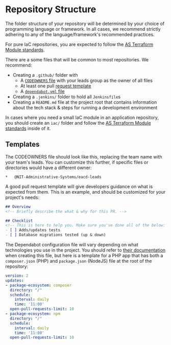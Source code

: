 # Repository Structure
The folder structure of your repository will be determined by your choice of programming language or framework. In all cases, we recommend strictly adhering to any of the language/framework's recommended practices.

For pure IaC repositories, you are expected to follow the [AS Terraform Module standards](../iac/as-tf-modules.md).

There are a some files that will be common to most repositories. We recommend:

- Creating a `.github/` folder with
    - A [`CODEOWNERS` file](https://help.github.com/en/github/creating-cloning-and-archiving-repositories/about-code-owners) with your leads group as the owner of all files
    - At least one pull [request template](https://help.github.com/en/github/building-a-strong-community/creating-a-pull-request-template-for-your-repository)
    - A [`dependabot.yml` file](https://help.github.com/en/github/administering-a-repository/configuration-options-for-dependency-updates)
- Creating a `.jenkins/` folder to hold all `Jenkinsfile`s
- Creating a `README.md` file at the project root that contains information about the tech stack & steps for running a development environment

In cases where you need a small IaC module in an application repository, you should create an `iac/` folder and follow the [AS Terraform Module standards](../iac/as-tf-modules.md) inside of it.

## Templates
The CODEOWNERS file should look like this, replacing the team name with your team's leads. You can customize this further, if specific files or directories would have a different owner:

```
*   @NIT-Administrative-Systems/eacd-leads
```

A good pull request template will give developers guidance on what is expected from them. This is an example, and should be customized for your project's needs:

```md
## Overview
<!-- Briefly describe the what & why for this PR. -->

## Checklist
<!-- This is here to help you. Make sure you've done all of the below: -->
- [ ] Adds/updates tests
- [ ] Database migrations tested (up & down)
```

The Dependabot configuration file will vary depending on what technologies you use in the project. You should refer to [their documentation](https://help.github.com/en/github/administering-a-repository/configuration-options-for-dependency-updates) when creating this file, but here is a template for a PHP app that has both a `composer.json` (PHP) and `package.json` (NodeJS) file at the root of the repository:

```yaml
version: 2
updates:
- package-ecosystem: composer
  directory: "/"
  schedule:
    interval: daily
    time: '11:00'
  open-pull-requests-limit: 10
- package-ecosystem: npm
  directory: "/"
  schedule:
    interval: daily
    time: '11:00'
  open-pull-requests-limit: 10
```